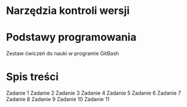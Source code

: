 # Narzędzia kontroli wersji 
# Podstawy programowania
Zestaw ćwiczeń do nauki w programie GitBash

# Spis treści
Zadanie 1
Zadanie 2
Zadanie 3
Zadanie 4
Zadanie 5
Zadanie 6
Zadanie 7
Zadanie 8
Zadanie 9
Zadanie 10
Zadanie 11
